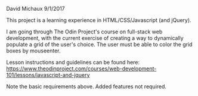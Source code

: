 David Michaux
9/1/2017

This project is a learning experience in HTML/CSS/Javascript (and jQuery).

I am going through The Odin Project's course on full-stack web development, with the current exercise of creating a way to dynamically populate a grid of the user's choice. The user must be able to color the grid boxes by mouseenter.

Lesson instructions and guidelines can be found here:
https://www.theodinproject.com/courses/web-development-101/lessons/javascript-and-jquery

Note the basic requirements above. Added features not required.